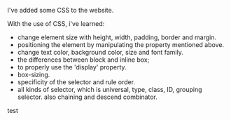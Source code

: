 I've added some CSS to the website. 

With the use of CSS, i've learned:

* change element size with height, width, padding, border and margin.
* positioning the element by manipulating the property mentioned above.
* change text color, background color, size and font family.
* the differences between block and inline box; 
* to properly use the 'display' property.
* box-sizing.
* specificity of the selector and rule order.
* all kinds of selector, which is universal, type, class, ID, grouping selector. also chaining and descend combinator.

test